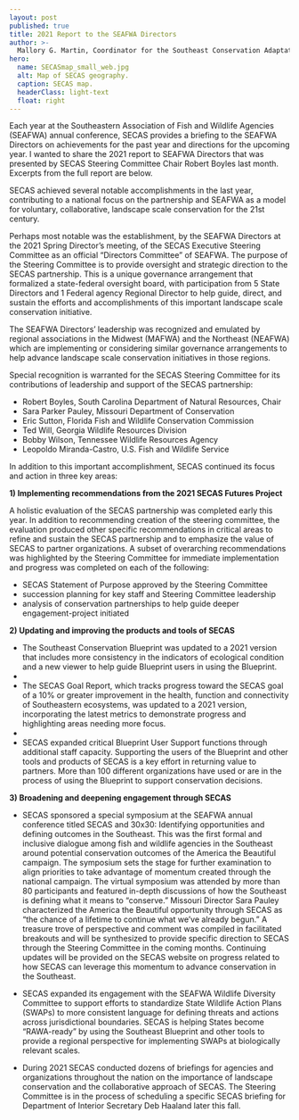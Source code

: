 ```yaml
---
layout: post
published: true
title: 2021 Report to the SEAFWA Directors
author: >-
  Mallory G. Martin, Coordinator for the Southeast Conservation Adaptation Strategy
hero:
  name: SECASmap_small_web.jpg
  alt: Map of SECAS geography.
  caption: SECAS map.
  headerClass: light-text
  float: right
---
```

Each year at the Southeastern Association of Fish and Wildlife Agencies (SEAFWA) annual conference, SECAS provides a briefing to the SEAFWA Directors on achievements for the past year and directions for the upcoming year. I wanted to share the 2021 report to SEAFWA Directors that was presented by SECAS Steering Committee Chair Robert Boyles last month. Excerpts from the full report are below.  

SECAS achieved several notable accomplishments in the last year, contributing to a national focus on the partnership and SEAFWA as a model for voluntary, collaborative, landscape scale conservation for the 21st century.

Perhaps most notable was the establishment, by the SEAFWA Directors at the 2021 Spring Director’s meeting, of the SECAS Executive Steering Committee as an official “Directors Committee” of SEAFWA. The purpose of the Steering Committee is to provide oversight and strategic direction to the SECAS partnership. This is a unique governance arrangement that formalized a state-federal oversight board, with participation from 5 State Directors and 1 Federal agency Regional Director to help guide, direct, and sustain the efforts and accomplishments of this important landscape scale conservation initiative.<!--more-->  

The SEAFWA Directors’ leadership was recognized and emulated by regional associations in the Midwest (MAFWA) and the Northeast (NEAFWA) which are implementing or considering similar governance arrangements to help advance landscape scale conservation initiatives in those regions.

Special recognition is warranted for the SECAS Steering Committee for its contributions of leadership and support of the SECAS partnership:
- Robert Boyles, South Carolina Department of Natural Resources, Chair
- Sara Parker Pauley, Missouri Department of Conservation
- Eric Sutton, Florida Fish and Wildlife Conservation Commission
- Ted Will, Georgia Wildlife Resources Division 
- Bobby Wilson, Tennessee Wildlife Resources Agency
- Leopoldo Miranda-Castro, U.S. Fish and Wildlife Service

In addition to this important accomplishment, SECAS continued its focus and action in three key areas:

**1) Implementing recommendations from the 2021 SECAS Futures Project**  

A holistic evaluation of the SECAS partnership was completed early this year.  In addition to recommending creation of the steering committee, the evaluation produced other specific recommendations in critical areas to refine and sustain the SECAS partnership and to emphasize the value of SECAS to partner organizations.  A subset of overarching recommendations was highlighted by the Steering Committee for immediate implementation and progress was completed on each of the following:  

- SECAS Statement of Purpose approved by the Steering Committee
- succession planning for key staff and Steering Committee leadership 
- analysis of conservation partnerships to help guide deeper engagement-project initiated

**2) Updating and improving the products and tools of SECAS**  

- The Southeast Conservation Blueprint was updated to a 2021 version that includes more consistency in the indicators of ecological condition and a new viewer to help guide Blueprint users in using the Blueprint.  
- 
- The SECAS Goal Report, which tracks progress toward the SECAS goal of a 10% or greater improvement in the health, function and connectivity of Southeastern ecosystems, was updated to a 2021 version, incorporating the latest metrics to demonstrate progress and highlighting areas needing more focus.  
- 
- SECAS expanded critical Blueprint User Support functions through additional staff capacity.  Supporting the users of the Blueprint and other tools and products of SECAS is a key effort in returning value to partners.  More than 100 different organizations have used or are in the process of using the Blueprint to support conservation decisions.    

**3) Broadening and deepening engagement through SECAS**  

- SECAS sponsored a special symposium at the SEAFWA annual conference titled SECAS and 30x30: Identifying opportunities and defining outcomes in the Southeast.  This was the first formal and inclusive dialogue among fish and wildlife agencies in the Southeast around potential conservation outcomes of the America the Beautiful campaign.  The symposium sets the stage for further examination to align priorities to take advantage of momentum created through the national campaign.  The virtual symposium was attended by more than 80 participants and featured in-depth discussions of how the Southeast is defining what it means to “conserve.”  Missouri Director Sara Pauley characterized the America the Beautiful opportunity through SECAS as “the chance of a lifetime to continue what we’ve already begun.”  A treasure trove of perspective and comment was compiled in facilitated breakouts and will be synthesized to provide specific direction to SECAS through the Steering Committee in the coming months.  Continuing updates will be provided on the SECAS website on progress related to how SECAS can leverage this momentum to advance conservation in the Southeast.   

- SECAS expanded its engagement with the SEAFWA Wildlife Diversity Committee to support efforts to standardize State Wildlife Action Plans (SWAPs) to more consistent language for defining threats and actions across jurisdictional boundaries.  SECAS is helping States become “RAWA-ready” by using the Southeast Blueprint and other tools to provide a regional perspective for implementing SWAPs at biologically relevant scales.  

- During 2021 SECAS conducted dozens of briefings for agencies and organizations throughout the nation on the importance of landscape conservation and the collaborative approach of SECAS.  The Steering Committee is in the process of scheduling a specific SECAS briefing for Department of Interior Secretary Deb Haaland later this fall.
